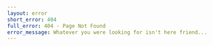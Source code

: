 ```yaml
---
layout: error
short_error: 404
full_error: 404 - Page Not Found
error_message: Whatever you were looking for isn't here friend...
---
```

